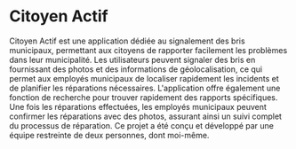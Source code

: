 # Citoyen Actif 
Citoyen Actif est une application dédiée au signalement des bris municipaux, permettant aux citoyens de rapporter facilement les problèmes dans leur municipalité. Les utilisateurs peuvent signaler des bris en fournissant des photos et des informations de géolocalisation, ce qui permet aux employés municipaux de localiser rapidement les incidents et de planifier les réparations nécessaires. L'application offre également une fonction de recherche pour trouver rapidement des rapports spécifiques. Une fois les réparations effectuées, les employés municipaux peuvent confirmer les réparations avec des photos, assurant ainsi un suivi complet du processus de réparation.
Ce projet a été conçu et développé par une équipe restreinte de deux personnes, dont moi-même.




